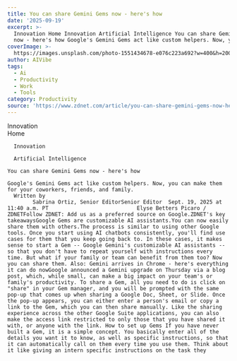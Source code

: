 ```yaml
---
title: You can share Gemini Gems now - here's how
date: '2025-09-19'
excerpt: >-
  Innovation Home Innovation Artificial Intelligence You can share Gemini Gems
  now - here's how Google's Gemini Gems act like custom helpers. Now, you c...
coverImage: >-
  https://images.unsplash.com/photo-1551434678-e076c223a692?w=400&h=200&fit=crop&auto=format
author: AIVibe
tags:
  - Ai
  - Productivity
  - Work
  - Tools
category: Productivity
source: 'https://www.zdnet.com/article/you-can-share-gemini-gems-now-heres-how/'
---
```

Innovation      
      Home
    
      Innovation
    
      Artificial Intelligence
       
    You can share Gemini Gems now - here's how
     
    Google's Gemini Gems act like custom helpers. Now, you can make them for your coworkers, friends, and family.
      Written by 
            Sabrina Ortiz, Senior EditorSenior Editor  Sept. 19, 2025 at 11:40 a.m. PT                            Elyse Betters Picaro / ZDNETFollow ZDNET: Add us as a preferred source on Google.ZDNET's key takeawaysGoogle Gems are customizable AI assistants.You can now easily share them with others.The process is similar to using other Google tools. Once you start using AI chatbots consistently, you'll find use cases for them that you keep going back to. In these cases, it makes sense to start a Gem -- Google Gemini's customizable AI assistants -- so that you don't have to repeat yourself with instructions every time. But what if your family or team can benefit from them too? Now you can share them. Also: Gemini arrives in Chrome - here's everything it can do nowGoogle announced a Gemini upgrade on Thursday via a blog post, which, while small, can make a big impact on your team's or family's productivity. To share a Gem, all you need to do is click on "share" in your Gem manager, and you will be prompted with the same pop-up that comes up when sharing a Google Doc, Sheet, or Slide. Once the pop-up appears, you can either enter a person's email or copy a link to the Gem, which you can then share manually. Like the sharing experience across the other Google Suite applications, you can also make the access link restricted to only those that you have shared it with, or anyone with the link. How to set up Gems If you have never built a Gem, it is a simple concept. You basically enter all of the details you want it to know, as well as specific instructions, so that it can automatically call on them every time you use them. Think about it like giving an intern specific instructions on the task they 
